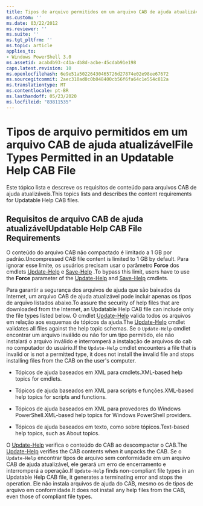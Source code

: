 ```yaml
---
title: Tipos de arquivo permitidos em um arquivo CAB de ajuda atualizável | Microsoft Docs
ms.custom: ''
ms.date: 03/22/2012
ms.reviewer: ''
ms.suite: ''
ms.tgt_pltfrm: ''
ms.topic: article
applies_to:
- Windows PowerShell 3.0
ms.assetid: acabdb93-c41a-4b8d-acbe-45cdab91e198
caps.latest.revision: 10
ms.openlocfilehash: 6e9e51a50226430465726d27874e02e98ee67672
ms.sourcegitcommit: 2aec310ad0c0b048400cb56f6fa64c1e554c812a
ms.translationtype: MT
ms.contentlocale: pt-BR
ms.lasthandoff: 05/23/2020
ms.locfileid: "83811535"
---
```

# <a name="file-types-permitted-in-an-updatable-help-cab-file"></a><span data-ttu-id="7f272-102">Tipos de arquivo permitidos em um arquivo CAB de ajuda atualizável</span><span class="sxs-lookup"><span data-stu-id="7f272-102">File Types Permitted in an Updatable Help CAB File</span></span>

<span data-ttu-id="7f272-103">Este tópico lista e descreve os requisitos de conteúdo para arquivos CAB de ajuda atualizáveis.</span><span class="sxs-lookup"><span data-stu-id="7f272-103">This topics lists and describes the content requirements for Updatable Help CAB files.</span></span>

## <a name="updatable-help-cab-file-requirements"></a><span data-ttu-id="7f272-104">Requisitos de arquivo CAB de ajuda atualizável</span><span class="sxs-lookup"><span data-stu-id="7f272-104">Updatable Help CAB File Requirements</span></span>

<span data-ttu-id="7f272-105">O conteúdo do arquivo CAB não compactado é limitado a 1 GB por padrão.</span><span class="sxs-lookup"><span data-stu-id="7f272-105">Uncompressed CAB file content is limited to 1 GB by default.</span></span> <span data-ttu-id="7f272-106">Para ignorar esse limite, os usuários precisam usar o parâmetro **Force** dos cmdlets [Update-Help](/powershell/module/Microsoft.PowerShell.Core/Update-Help) e [Save-Help](/powershell/module/Microsoft.PowerShell.Core/Save-Help) .</span><span class="sxs-lookup"><span data-stu-id="7f272-106">To bypass this limit, users have to use the **Force** parameter of the [Update-Help](/powershell/module/Microsoft.PowerShell.Core/Update-Help) and [Save-Help](/powershell/module/Microsoft.PowerShell.Core/Save-Help) cmdlets.</span></span>

<span data-ttu-id="7f272-107">Para garantir a segurança dos arquivos de ajuda que são baixados da Internet, um arquivo CAB de ajuda atualizável pode incluir apenas os tipos de arquivo listados abaixo.</span><span class="sxs-lookup"><span data-stu-id="7f272-107">To assure the security of help files that are downloaded from the Internet, an Updatable Help CAB file can include only the file types listed below.</span></span> <span data-ttu-id="7f272-108">O cmdlet [Update-Help](/powershell/module/Microsoft.PowerShell.Core/Update-Help) valida todos os arquivos em relação aos esquemas de tópicos da ajuda.</span><span class="sxs-lookup"><span data-stu-id="7f272-108">The [Update-Help](/powershell/module/Microsoft.PowerShell.Core/Update-Help) cmdlet validates all files against the help topic schemas.</span></span> <span data-ttu-id="7f272-109">Se o `Update-Help` cmdlet encontrar um arquivo inválido ou não for um tipo permitido, ele não instalará o arquivo inválido e interromperá a instalação de arquivos do cab no computador do usuário.</span><span class="sxs-lookup"><span data-stu-id="7f272-109">If the `Update-Help` cmdlet encounters a file that is invalid or is not a permitted type, it does not install the invalid file and stops installing files from the CAB on the user's computer.</span></span>

- <span data-ttu-id="7f272-110">Tópicos de ajuda baseados em XML para cmdlets.</span><span class="sxs-lookup"><span data-stu-id="7f272-110">XML-based help topics for cmdlets.</span></span>

- <span data-ttu-id="7f272-111">Tópicos de ajuda baseados em XML para scripts e funções.</span><span class="sxs-lookup"><span data-stu-id="7f272-111">XML-based help topics for scripts and functions.</span></span>

- <span data-ttu-id="7f272-112">Tópicos de ajuda baseados em XML para provedores do Windows PowerShell.</span><span class="sxs-lookup"><span data-stu-id="7f272-112">XML-based help topics for Windows PowerShell providers.</span></span>

- <span data-ttu-id="7f272-113">Tópicos de ajuda baseados em texto, como sobre tópicos.</span><span class="sxs-lookup"><span data-stu-id="7f272-113">Text-based help topics, such as About topics.</span></span>

<span data-ttu-id="7f272-114">O [Update-Help](/powershell/module/Microsoft.PowerShell.Core/Update-Help) verifica o conteúdo do CAB ao descompactar o CAB.</span><span class="sxs-lookup"><span data-stu-id="7f272-114">The [Update-Help](/powershell/module/Microsoft.PowerShell.Core/Update-Help) verifies the CAB contents when it unpacks the CAB.</span></span> <span data-ttu-id="7f272-115">Se o `Update-Help` encontrar tipos de arquivo sem conformidade em um arquivo CAB de ajuda atualizável, ele gerará um erro de encerramento e interromperá a operação.</span><span class="sxs-lookup"><span data-stu-id="7f272-115">If `Update-Help` finds non-compliant file types in an Updatable Help CAB file, it generates a terminating error and stops the operation.</span></span> <span data-ttu-id="7f272-116">Ele não instala arquivos de ajuda do CAB, mesmo os de tipos de arquivo em conformidade.</span><span class="sxs-lookup"><span data-stu-id="7f272-116">It does not install any help files from the CAB, even those of compliant file types.</span></span>
